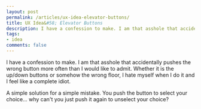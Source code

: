 ```yaml
---
layout: post
permalink: /articles/ux-idea-elevator-buttons/
title: UX Idea&#58; Elevator Buttons
description: I have a confession to make. I am that asshole that accidentally pushes the wrong button more often then I would like to admit. Whether it is the up/down buttons or somehow the wrong floor.
tags:
- idea
comments: false
---
```


<p>I have a confession to make. I am that asshole that accidentally pushes the wrong button more often than I would like to admit. Whether it is the up/down buttons or somehow the wrong floor, I hate myself when I do it and I feel like a complete idiot.</p>
<p>A simple solution for a simple mistake. You push the button to select your choice... why can't you just push it again to unselect your choice? </p>
